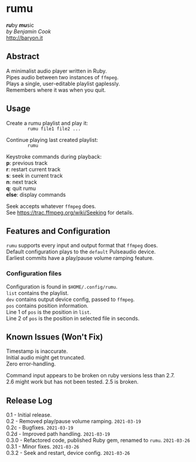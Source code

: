 # rumu

***ru***by ***mu***sic\
*by Benjamin Cook*\
<http://baryon.it>

## Abstract

A minimalist audio player written in Ruby.\
Pipes audio between two instances of `ffmpeg`.\
Plays a single, user-editable playlist gaplessly.\
Remembers where it was when you quit.

## Usage
Create a rumu playlist and play it:\
`        rumu file1 file2 ...`
	
Continue playing last created playlist:\
`        rumu`

Keystroke commands during playback:\
**p**: previous track\
**r**: restart current track\
**s**: seek in current track\
**n**: next track\
**q**: quit rumu\
**else**: display commands

Seek accepts whatever `ffmpeg` does.\
See <https://trac.ffmpeg.org/wiki/Seeking> for details.

## Features and Configuration

`rumu` supports every input and output format that `ffmpeg` does.\
Default configuration plays to the `default` Pulseaudio device.\
Earliest commits have a play/pause volume ramping feature.

### Configuration files

Configuration is found in `$HOME/.config/rumu`.\
`list` contains the playlist.\
`dev` contains output device config, passed to `ffmpeg`.\
`pos` contains position information.\
Line 1 of `pos` is the position in `list`.\
Line 2 of `pos` is the position in selected file in seconds.


## Known Issues (Won't Fix)
Timestamp is inaccurate.\
Initial audio might get truncated.\
Zero error-handling.

Command input appears to be broken on ruby versions less than 2.7.\
2.6 might work but has not been tested. 2.5 is broken.

## Release Log
0.1 - Initial release.\
0.2 - Removed play/pause volume ramping. `2021-03-19`\
0.2c - Bugfixes. `2021-03-19`\
0.2d - Improved path handling. `2021-03-19`\
0.3.0 - Refactored code, published Ruby gem, renamed to `rumu`. `2021-03-26`\
0.3.1 - Minor fixes. `2021-03-26`\
0.3.2 - Seek and restart, device config. `2021-03-26`
